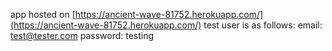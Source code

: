 app hosted on [https://ancient-wave-81752.herokuapp.com/](https://ancient-wave-81752.herokuapp.com/)
test user is as follows:
email: test@tester.com
password: testing

